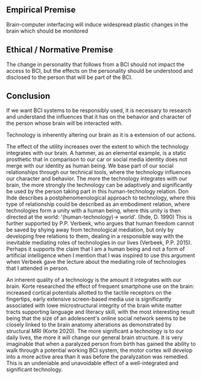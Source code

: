 ## **Empirical Premise**
Brain-computer interfacing will induce widespread plastic changes in the brain which should be monitored
## **Ethical / Normative Premise**
The change in personality that follows from a BCI should not impact the access to BCI, but the effects on the personality should be understood and disclosed to the person that will be part of the BCI.
## **Conclusion**
If we want BCI systems to be responsibly used, it is necessary to research and understand the influences that it has on the behavior and character of the person whose brain will be interacted with.

Technology is inherently altering our brain as it is a extension of our actions. 

The effect of the utility increases over the extent to which the technology integrates with our brain. A hammer, as an elemental example, is a static prosthetic that in comparison to our car or social media identity does not merge with our identity as human being. We base part of our social relationships through our technical tools, where the technology influences our character and behavior. The more the technology integrates with our brain, the more strongly the technology can be adaptively and significantly be used by the person taking part in this human-technology relation. Don Ihde describes a postphenomenological approach to technology, where this type of relationship could be described as an embodiment relation, where technologies form a unity with a human being, where this unity is then directed at the world: '(human-technology)-> world'. (Ihde, D. 1990) This is further supported by P.P. Verbeek, who argues that human freedom cannot be saved by shying away from technological mediation, but only by developing free relations to them, dealing in a responsible way with the inevitable mediating roles of technologies in our lives (Verbeek, P.P. 2015). Perhaps it supports the claim that I am a human being and not a form of artificial intelligence when I mention that I was inspired to use this argument when Verbeek gave the lecture about the mediating role of technologies that I attended in person.

An inherent quality of a technology is the amount it integrates with our brain. Korte researched the effect of frequent smartphone use on the brain: increased cortical potentials allotted to the tactile receptors on the fingertips, early extensive screen-based media use is significantly associated with lowe microstructural integrity of the brain white matter tracts supporting language and literacy skill, with the most interesting result being that the size of an adolescent's online social network seems to be closely linked to the brain anatomy alterations as demonstrated by structural MRI (Korte 2020). The more significant a technology is to our daily lives, the more it will change our general brain structure. It is very imaginable that when a paralyzed person from birth has gained the ability to walk through a potential working BCI system, the motor cortex will develop into a more active area than it was before the paralyzation was remedied. This is an undeniable and unavoidable effect of a well-integrated and significant technology.